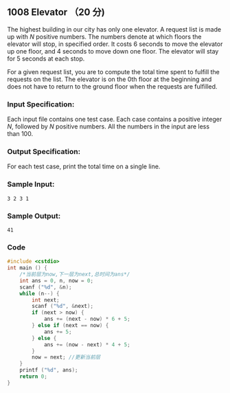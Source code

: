 ## 1008 Elevator （20 分)

The highest building in our city has only one elevator. A request list is made up with *N* positive numbers. The numbers denote at which floors the elevator will stop, in specified order. It costs 6 seconds to move the elevator up one floor, and 4 seconds to move down one floor. The elevator will stay for 5 seconds at each stop.

For a given request list, you are to compute the total time spent to fulfill the requests on the list. The elevator is on the 0th floor at the beginning and does not have to return to the ground floor when the requests are fulfilled.

### Input Specification:

Each input file contains one test case. Each case contains a positive integer *N*, followed by *N* positive numbers. All the numbers in the input are less than 100.

### Output Specification:

For each test case, print the total time on a single line.

### Sample Input:

```in
3 2 3 1
```

### Sample Output:

```out
41
```

### Code

```c++
#include <cstdio>
int main () {
	/*当前层为now,下一层为next,总时间为ans*/
	int ans = 0, n, now = 0;
	scanf ("%d", &n);
	while (n--) {
		int next;
		scanf ("%d", &next);
		if (next > now) {
			ans += (next - now) * 6 + 5;
		} else if (next == now) {
			ans += 5;
		} else {
			ans += (now - next) * 4 + 5;
		}
		now = next;	//更新当前层 
	}
	printf ("%d", ans);
	return 0;
}
```

